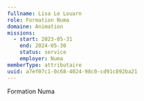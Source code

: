```yaml
---
fullname: Lisa Le Louarn
role: Formation Numa
domaine: Animation
missions:
  - start: 2023-05-31
    end: 2024-05-30
    status: service
    employer: Numa
memberType: attributaire
uuid: a7ef07c1-0c68-4024-98c0-cd91c892ba21
---
```

Formation Numa